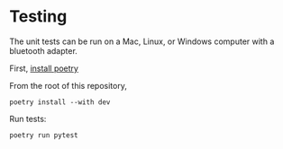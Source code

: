 # Testing

The unit tests can be run on a Mac, Linux, or Windows computer with a bluetooth adapter.

First, [install poetry](https://python-poetry.org/)

From the root of this repository,

```
poetry install --with dev
```

Run tests:
```
poetry run pytest
```